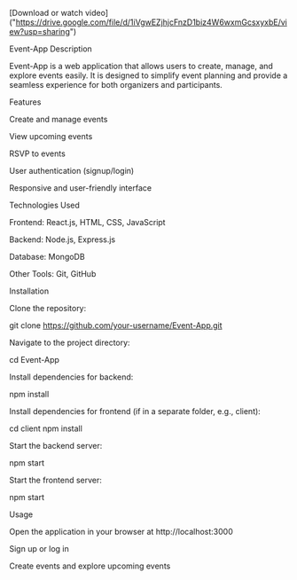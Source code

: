 [Download or watch video] 
("https://drive.google.com/file/d/1iVgwEZjhjcFnzD1biz4W6wxmGcsxyxbE/view?usp=sharing") 


Event-App Description

Event-App is a web application that allows users to create, manage, and explore events easily. It is designed to simplify event planning and provide a seamless experience for both organizers and participants.

Features

Create and manage events

View upcoming events

RSVP to events

User authentication (signup/login)

Responsive and user-friendly interface

Technologies Used

Frontend: React.js, HTML, CSS, JavaScript

Backend: Node.js, Express.js

Database: MongoDB

Other Tools: Git, GitHub


Installation

Clone the repository:

git clone https://github.com/your-username/Event-App.git


Navigate to the project directory:

cd Event-App


Install dependencies for backend:

npm install


Install dependencies for frontend (if in a separate folder, e.g., client):

cd client
npm install


Start the backend server:

npm start


Start the frontend server:

npm start

Usage

Open the application in your browser at http://localhost:3000

Sign up or log in

Create events and explore upcoming events
